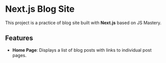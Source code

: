 # Next.js Blog Site

This project is a practice of blog site built with **Next.js** based on JS Mastery.

## Features

- **Home Page**: Displays a list of blog posts with links to individual post pages.
